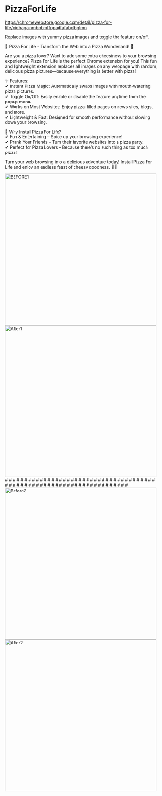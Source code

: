 ﻿# PizzaForLife

https://chromewebstore.google.com/detail/pizza-for-life/oidhagalnmbnbmffppadfafabclbglmn


Replace images with yummy pizza images and toggle the feature on/off.

🍕 Pizza For Life - Transform the Web into a Pizza Wonderland! 🍕

Are you a pizza lover? Want to add some extra cheesiness to your browsing experience? Pizza For Life is the perfect Chrome extension for you! This fun and lightweight extension replaces all images on any webpage with random, delicious pizza pictures—because everything is better with pizza!

✨ Features:
<br />✔ Instant Pizza Magic: Automatically swaps images with mouth-watering pizza pictures.
<br />✔ Toggle On/Off: Easily enable or disable the feature anytime from the popup menu.
<br />✔ Works on Most Websites: Enjoy pizza-filled pages on news sites, blogs, and more.
<br />✔ Lightweight & Fast: Designed for smooth performance without slowing down your browsing.


🍕 Why Install Pizza For Life?
<br />✔ Fun & Entertaining – Spice up your browsing experience!
<br />✔ Prank Your Friends – Turn their favorite websites into a pizza party.
<br />✔ Perfect for Pizza Lovers – Because there’s no such thing as too much pizza!

Turn your web browsing into a delicious adventure today! Install Pizza For Life and enjoy an endless feast of cheesy goodness. 🍕🔥

 <img width="500" alt="BEFORE1" src="https://github.com/user-attachments/assets/29ddf550-7ca8-4aea-a558-1577165705ac" />
<img width="500" alt="After1" src="https://github.com/user-attachments/assets/4eb1fe05-b5d8-43c0-a872-7f3019d48257" />
<br />
﻿# ﻿# ﻿# ﻿# ﻿# ﻿# ﻿# ﻿# ﻿# ﻿# ﻿# ﻿# ﻿# ﻿# ﻿# ﻿# ﻿# ﻿# ﻿# ﻿# ﻿# ﻿# ﻿# ﻿# ﻿# ﻿# ﻿# ﻿# ﻿# ﻿# ﻿# ﻿# ﻿# ﻿# ﻿# ﻿# ﻿# ﻿# ﻿# ﻿# ﻿# ﻿# ﻿# ﻿# ﻿# ﻿# ﻿# ﻿# ﻿# ﻿# ﻿# ﻿# ﻿# ﻿# ﻿# ﻿# ﻿# ﻿# ﻿# ﻿# ﻿# ﻿# ﻿# ﻿# ﻿# ﻿# ﻿# ﻿# ﻿# ﻿# ﻿# 
<br />
 <img width="500" alt="Before2" src="https://github.com/user-attachments/assets/b18fdc02-dfc2-44d6-8a97-32cfffabcdf7" />
 <img width="500" alt="After2" src="https://github.com/user-attachments/assets/56d22928-f427-48c6-88bb-8e78b378fbb3" />

